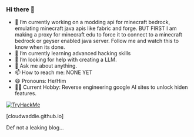 ### Hi there 👋
- 🔭 I’m currently working on a modding api for minecraft bedrock, emulating minecraft java apis like fabric and forge. BUT FIRST I am making a proxy for minecraft edu to force it to connect to a minecraft bedrock or geyser enabled java server. Follow me and watch this to know when its done.
- 🌱 I’m currently learning advanced hacking skills
- 🤔 I’m looking for help with creating a LLM.
- 💬 Ask me about anything.
- 📫 How to reach me: NONE YET
- 😄 Pronouns: He/Him
- 🐱‍💻 Current Hobby: Reverse engineering google AI sites to unlock hiden features.

[![TryHackMe](https://tryhackme-badges.s3.amazonaws.com/sirhaxalot.png)](https://tryhackme.com/p/sirhaxalot)

[cloudwaddie.github.io]

Def not a leaking blog...
